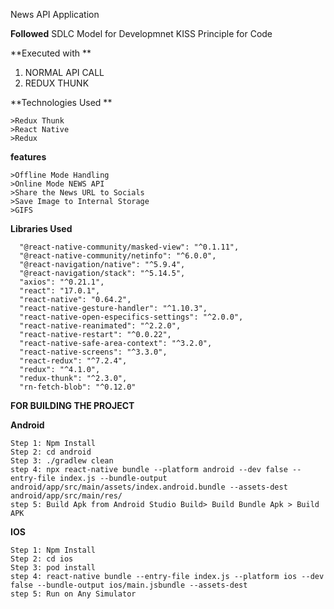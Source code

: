News API Application 

**Followed** 
SDLC Model for Developmnet 
KISS Principle for Code

**Executed with **
1) NORMAL API CALL 
2) REDUX THUNK


**Technologies Used **
```
>Redux Thunk 
>React Native
>Redux
```

**features** 
```
>Offline Mode Handling
>Online Mode NEWS API 
>Share the News URL to Socials 
>Save Image to Internal Storage
>GIFS 
```

**Libraries Used**
  ```
    "@react-native-community/masked-view": "^0.1.11",
    "@react-native-community/netinfo": "^6.0.0",
    "@react-navigation/native": "^5.9.4",
    "@react-navigation/stack": "^5.14.5",
    "axios": "^0.21.1",
    "react": "17.0.1",
    "react-native": "0.64.2",
    "react-native-gesture-handler": "^1.10.3",
    "react-native-open-especifics-settings": "^2.0.0",
    "react-native-reanimated": "^2.2.0",
    "react-native-restart": "^0.0.22",
    "react-native-safe-area-context": "^3.2.0",
    "react-native-screens": "^3.3.0",
    "react-redux": "^7.2.4",
    "redux": "^4.1.0",
    "redux-thunk": "^2.3.0",
    "rn-fetch-blob": "^0.12.0"
  ```


**FOR BUILDING THE PROJECT**

**Android**
```
Step 1: Npm Install 
Step 2: cd android 
Step 3: ./gradlew clean 
step 4: npx react-native bundle --platform android --dev false --entry-file index.js --bundle-output android/app/src/main/assets/index.android.bundle --assets-dest android/app/src/main/res/ 
step 5: Build Apk from Android Studio Build> Build Bundle Apk > Build APK
```


**IOS**
```
Step 1: Npm Install 
Step 2: cd ios
Step 3: pod install
step 4: react-native bundle --entry-file index.js --platform ios --dev false --bundle-output ios/main.jsbundle --assets-dest
step 5: Run on Any Simulator
```
